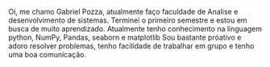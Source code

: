 Oi, me chamo Gabriel Pozza, atualmente faço faculdade de Analise e desenvolvimento de sistemas.
Terminei o primeiro semestre e estou em busca de muito aprendizado.
Atualmente tenho conhecimento na linguagem python, NumPy, Pandas, seaborn e matplotlib
Sou bastante próativo e adoro resolver problemas, tenho facilidade de trabalhar em grupo e tenho uma boa comunicação.

<!---
Gabriel-Pozza/Gabriel-Pozza is a ✨ special ✨ repository because its `README.md` (this file) appears on your GitHub profile.
You can click the Preview link to take a look at your changes.
--->
